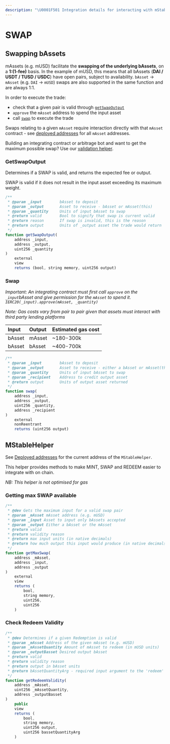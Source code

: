 ```yaml
---
description: "\U0001F501 Integration details for interacting with mStable"
---
```


# SWAP

## Swapping bAssets

mAssets \(e.g. mUSD\) facilitate the **swapping of the underlying bAssets**, on a **1:\(1-fee\)** basis. In the example of mUSD, this means that all bAssets \(**DAI / USDT / TUSD / USDC**\) have open pairs, subject to availability. `bAsset` -&gt; `mAsset` \(e.g. `DAI` -&gt; `mUSD`\) swaps are also supported in the same function and are always 1:1.

In order to execute the trade:

* check that a given pair is valid through [`getSwapOutput`](developers.md#getswapoutput)
* `approve` the `mAsset` address to spend the input asset
* call [`swap`](developers.md#swap) to execute the trade

Swaps relating to a given `mAsset` require interaction directly with that `mAsset` contract - see [deployed addresses](../deployed-addresses.md) for all `mAsset` addresses.

Building an integrating contract or arbitrage bot and want to get the maximum possible swap? Use our [validation helper](developers.md#validationhelper).

### GetSwapOutput

Determines if a SWAP is valid, and returns the expected fee or output.

SWAP is valid if it does not result in the input asset exceeding its maximum weight.

```typescript
/**
 * @param _input        bAsset to deposit
 * @param _output       Asset to receive - bAsset or mAsset(this)
 * @param _quantity     Units of input bAsset to swap
 * @return valid        Bool to signify that swap is current valid
 * @return reason       If swap is invalid, this is the reason
 * @return output       Units of _output asset the trade would return
 */
function getSwapOutput(
    address _input,
    address _output,
    uint256 _quantity
)
    external
    view
    returns (bool, string memory, uint256 output)
```

### Swap

_Important: An integrating contract must first call `approve` on the `_input`bAsset and give permission for the `mAsset` to spend it. `IERC20(_input).approve(mAsset, _quantity)`_

_Note: Gas costs vary from pair to pair given that assets must interact with third party lending platforms_

| Input | Output | Estimated gas cost |
| :--- | :--- | :--- |
| bAsset | mAsset | ~180-300k |
| bAsset | bAsset | ~400-700k |

```typescript
/**
 * @param _input        bAsset to deposit
 * @param _output       Asset to receive - either a bAsset or mAsset(this)
 * @param _quantity     Units of input bAsset to swap
 * @param _recipient    Address to credit output asset
 * @return output       Units of output asset returned
 */
function swap(
    address _input,
    address _output,
    uint256 _quantity,
    address _recipient
)
    external
    nonReentrant
    returns (uint256 output)
```

## MStableHelper

See [Deployed addresses](../deployed-addresses.md) for the current address of the `MStableHelper`.

This helper provides methods to make MINT, SWAP and REDEEM easier to integrate with on chain.

_NB: This helper is not optimised for gas_

### Getting max SWAP available

```typescript
/**
 * @dev Gets the maximum input for a valid swap pair
 * @param _mAsset mAsset address (e.g. mUSD)
 * @param _input Asset to input only bAssets accepted
 * @param _output Either a bAsset or the mAsset
 * @return valid
 * @return validity reason
 * @return max input units (in native decimals)
 * @return how much output this input would produce (in native decimals, after any fee)
 */
function getMaxSwap(
    address _mAsset,
    address _input,
    address _output
)
    external
    view
    returns (
        bool,
        string memory,
        uint256,
        uint256
    )
```

### Check Redeem Validity

```typescript
/**
 * @dev Determines if a given Redemption is valid
 * @param _mAsset Address of the given mAsset (e.g. mUSD)
 * @param _mAssetQuantity Amount of mAsset to redeem (in mUSD units)
 * @param _outputBasset Desired output bAsset
 * @return valid
 * @return validity reason
 * @return output in bAsset units
 * @return bAssetQuantityArg - required input argument to the 'redeem' call
 */
function getRedeemValidity(
    address _mAsset,
    uint256 _mAssetQuantity,
    address _outputBasset
)
    public
    view
    returns (
        bool,
        string memory,
        uint256 output,
        uint256 bassetQuantityArg
    )
```




